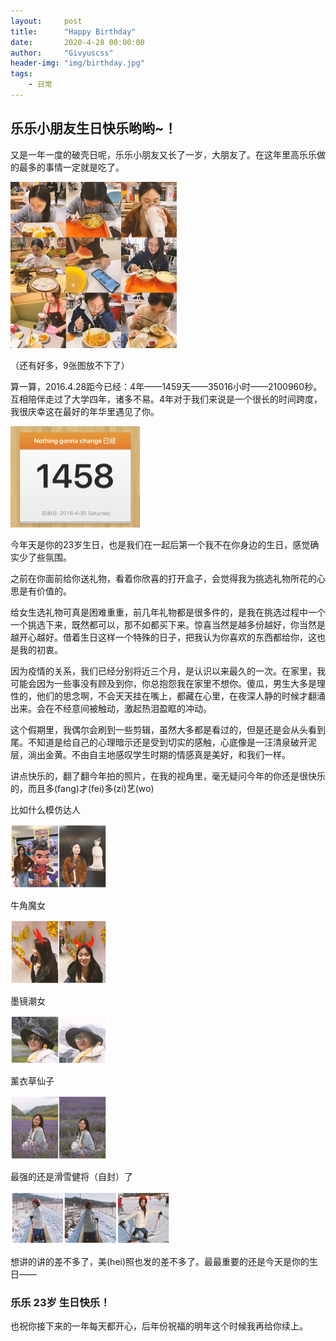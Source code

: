 ```yaml
---
layout:     post
title:      "Happy Birthday"
date:       2020-4-28 00:00:00
author:     "Givyuscss"
header-img: "img/birthday.jpg"
tags:
    - 日常
---
```


## 乐乐小朋友生日快乐哟哟~！



又是一年一度的破壳日呢，乐乐小朋友又长了一岁，大朋友了。在这年里高乐乐做的最多的事情一定就是吃了。



<img src="/img/in-post/birthday/img_1.jpg" alt="img_1" style="zoom:26%;" />

（还有好多，9张图放不下了）



算一算，2016.4.28距今已经：4年——1459天——35016小时——2100960秒。互相陪伴走过了大学四年，诸多不易。4年对于我们来说是一个很长的时间跨度，我很庆幸这在最好的年华里遇见了你。

<img src="/img/in-post/birthday/img_2.jpg" alt="img_2" style="zoom:25%;" />



今年天是你的23岁生日，也是我们在一起后第一个我不在你身边的生日，感觉确实少了些氛围。



之前在你面前给你送礼物，看着你欣喜的打开盒子，会觉得我为挑选礼物所花的心思是有价值的。



给女生选礼物可真是困难重重，前几年礼物都是很多件的，是我在挑选过程中一个一个挑选下来，既然都可以，那不如都买下来。惊喜当然是越多份越好，你当然是越开心越好。借着生日这样一个特殊的日子，把我认为你喜欢的东西都给你，这也是我的初衷。



因为疫情的关系，我们已经分别将近三个月，是认识以来最久的一次。在家里，我可能会因为一些事没有顾及到你，你总抱怨我在家里不想你。傻瓜，男生大多是理性的，他们的思念啊，不会天天挂在嘴上，都藏在心里，在夜深人静的时候才翻涌出来。会在不经意间被触动，激起热泪盈眶的冲动。



这个假期里，我偶尔会刷到一些剪辑，虽然大多都是看过的，但是还是会从头看到尾。不知道是给自己的心理暗示还是受到切实的感触，心底像是一汪清泉破开泥层，淌出金黄。不由自主地感叹学生时期的情感真是美好，和我们一样。



讲点快乐的，翻了翻今年拍的照片，在我的视角里，毫无疑问今年的你还是很快乐的，而且多(fang)才(fei)多(zi)艺(wo)



比如什么模仿达人

<img src="/img/in-post/birthday/img_5.jpg" alt="img_5" style="zoom:15%;" />



牛角魔女

<img src="/img/in-post/birthday/img_4.jpg" alt="img_4" style="zoom:15%;" />



墨镜潮女

<img src="/img/in-post/birthday/img_6.jpg" alt="img_6" style="zoom:15%;" />



薰衣草仙子

<img src="/img/in-post/birthday/img_7.jpg" alt="img_7" style="zoom:15%;" />



最强的还是滑雪健将（自封）了

<img src="/img/in-post/birthday/img_3.jpg" alt="img_3" style="zoom:25%;" />



想讲的讲的差不多了，美(hei)照也发的差不多了。最最重要的还是今天是你的生日——



### 乐乐 23岁 生日快乐！



也祝你接下来的一年每天都开心，后年份祝福的明年这个时候我再给你续上。
